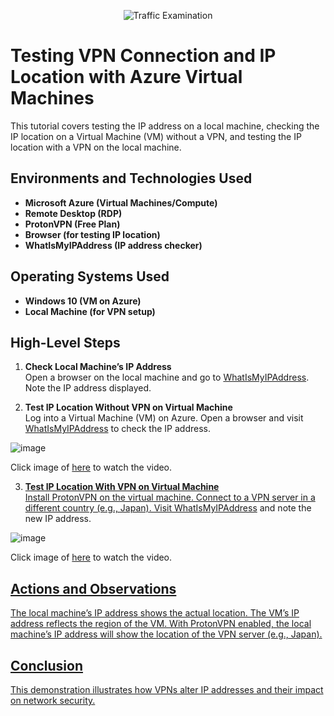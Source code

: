 <p align="center">
  <img src="https://i.imgur.com/Ua7udoS.png" alt="Traffic Examination"/>
</p>

<h1>Testing VPN Connection and IP Location with Azure Virtual Machines</h1>
This tutorial covers testing the IP address on a local machine, checking the IP location on a Virtual Machine (VM) without a VPN, and testing the IP location with a VPN on the local machine.

<h2>Environments and Technologies Used</h2>

- **Microsoft Azure (Virtual Machines/Compute)**
- **Remote Desktop (RDP)**
- **ProtonVPN (Free Plan)**
- **Browser (for testing IP location)**
- **WhatIsMyIPAddress (IP address checker)**

<h2>Operating Systems Used</h2>

- **Windows 10 (VM on Azure)**
- **Local Machine (for VPN setup)**

<h2>High-Level Steps</h2>

1. **Check Local Machine’s IP Address**  
   Open a browser on the local machine and go to [WhatIsMyIPAddress](https://whatismyipaddress.com/). Note the IP address displayed.

2. **Test IP Location Without VPN on Virtual Machine**  
   Log into a Virtual Machine (VM) on Azure. Open a browser and visit [WhatIsMyIPAddress](https://whatismyipaddress.com/) to check the IP address.

  ![image](https://github.com/user-attachments/assets/9947ebd2-5005-4fd2-be7a-e0c6e2ea16da)

 Click image of <a href="https://youtu.be/jCEK4lwp4sI" target="_blank">here</a> to watch the video.
</p>
<a href="https://youtu.be/jCEK4lwp4sI"_blank">


3. **Test IP Location With VPN on Virtual Machine**  
   Install ProtonVPN on the virtual machine. Connect to a VPN server in a different country (e.g., Japan). Visit [WhatIsMyIPAddress](https://whatismyipaddress.com/) and note the new IP address.

 ![image](https://github.com/user-attachments/assets/6b200185-8de1-444e-965f-eead2d9b946c)

 Click image of <a href="https://youtu.be/jXjVva51958" target="_blank">here</a> to watch the video.
</p>
<a href="https://youtu.be/jXjVva51958">

 
 <h2>Actions and Observations</h2>

<p>
  The local machine’s IP address shows the actual location. The VM’s IP address reflects the region of the VM. With ProtonVPN enabled, the local machine’s IP address will show the location of the VPN server (e.g., Japan).
</p>

<h2>Conclusion</h2>
This demonstration illustrates how VPNs alter IP addresses and their impact on network security.
